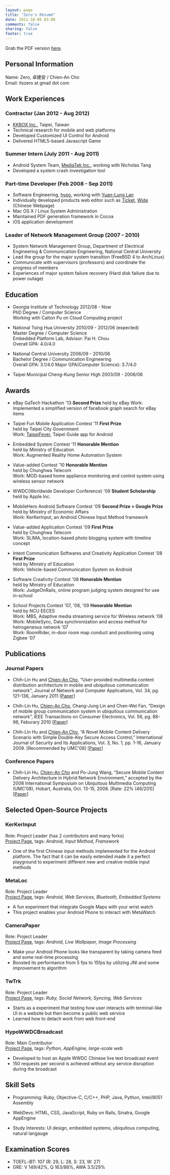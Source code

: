 ```yaml
---
layout: page
title: "Zero's Résumé"
date: 2011-10-05 03:08
comments: false
sharing: false
footer: true
---
```

Grab the PDF version [here](/resume/resume.pdf).

## Personal Information

Name: Zero, 卓建安 / Chien-An Cho    
Email: itszero at gmail dot com    

## Work Experiences

### Contractor (Jan 2012 - Aug 2012)
- [KKBOX Inc.](http://www.kkbox.com.tw/), Taipei, Taiwan
- Technical research for mobile and web platforms
- Developed Customized UI Control for Android
- Delivered HTML5-based Javascript Game

### Summer Intern (July 2011 - Aug 2011)
- Android System Team, [MediaTek Inc.](http://www.mediatek.com/), working with Nicholas Tang
- Developed a system crash investigation tool

### Part-time Developer (Feb 2008 - Sep 2011)
- Software Engineering, [hypo](http://hypo.cc), working with [Yuan-Lung Lan](http://yllan.org/)
- Individually developed products web editor such as [Ticket](http://hypo.cc/ticket_en.html), [Wide](http://hypo.cc/wide.html) (Chinese Webpage)
- Mac OS X / Linux System Administration
- Maintained PDF generation framework in Cocoa
- iOS application development

### Leader of Network Management Group (2007 - 2010)
- System Network Management Group, Department of Electrical Engineering & Communication Engineering, National Central University
- Lead the group for the major system transition (FreeBSD 4 to ArchLinux)
- Communicate with supervisors (professors) and coordinate the progress of members
- Experiences of major system failure recovery (Hard disk failure due to power outage)

## Education

* Georgia Institute of Technology 2012/08 - Now    
PhD Degree / Computer Science    
Working with Calton Pu on Cloud Computing project    

* National Tsing Hua University 2010/09 - 2012/06 (expected)    
Master Degree / Computer Science  
Embedded Platform Lab, Advisor: Pai H. Chou  
Overall GPA: 4.0/4.0

* National Central University 2006/09 - 2010/06  
Bachelor Degree / Communication Engineering    
Overall GPA: 3.1/4.0 Major GPA(Computer Science): 3.7/4.0

* Taipei Municipal Cheng-Kung Senior High 2003/09 - 2006/06

## Awards

* eBay GaTech Hackathon '13 **Second Prize**
held by eBay
Work: Implemented a simplified version of facebook graph search for eBay items

* Taipei Fun Mobile Application Contest '11 **First Prize**    
held by Taipei City Government    
Work: [TaipeiFever](https://speakerdeck.com/u/itszero/p/taipeifever), Taipei Guide app for Android

* Embedded System Contest '11 **Honorable Mention**    
held by Ministry of Education    
Work: Augmented Reality Home Automation System

* Value-added Contest '10 **Honorable Mention**    
held by Chunghwa Telecom    
Work: MOD-based home appliance monitoring and control system using wireless sensor network

* WWDC(Worldwide Developer Conference) '09 **Student Scholarship**    
held by Apple Inc.

* MobileHero Android Software Contest '09 **Second Prize + Google Prize**    
held by Ministry of Economic Affairs    
Work: KerKerInput, an Android Chinese Input Method framework    

* Value-added Application Contest '09 **First Prize**    
held by Chunghwa Telecom    
Work: SLIMA, location-based photo blogging system with timeline concept    

* Intent Communication Softwares and Creativity Application Contest '08 **First Prize**    
held by Ministry of Education    
Work: Vehicle-based Communication System on Android    

* Software Creativity Contest '08 **Honorable Mention**    
held by Ministry of Education    
Work: JudgeOnRails, online program judging system designed for use in-school    

* School Projects Contest '07, '08, '09 **Honorable Mention**    
held by NCU EECES    
Work: MBS, Adaptive media streaming service for Wireless network '08    
Work: MobileSync, Data synchronization and access method for hetrogeneous network '07    
Work: RoomRider, in-door room map conduct and positioning using Zigbee '07    

## Publications

### Journal Papers

* Chih-Lin Hu and <u>Chien-An Cho</u>, “User-provided multimedia content distribution architecture in mobile and ubiquitous communication network”, Journal of Network and Computer Applications, Vol. 34, pg. 121-136, January 2011 [[Paper](http://www.sciencedirect.com/science/article/pii/S108480451000158X)]

* Chih-Lin Hu, <u>Chien-An Cho</u>, Chang-Jung Lin and Chen-Wei Fan, “Design of mobile group communication system in ubiquitous communication network”, IEEE Transactions on Consumer Electronics, Vol. 56, pg. 88-96, Feburary 2010 [[Paper](http://ieeexplore.ieee.org/xpls/abs_all.jsp?arnumber=5439130)]

* Chih-Lin Hu and <u>Chien-An Cho</u>, “A Novel Mobile Content Delivery Scenario with Simple Double-Key Secure Access Control,” International Journal of Security and Its Applications, Vol. 3, No. 1, pp. 1-16, January 2009. [Recommended by UMC'08] [[Paper](http://www.earticle.net/Article.aspx?sn=103743)]

### Conference Papers

* Chih-Lin Hu, <u>Chien-An Cho</u> and Po-Jung Wang, “Secure Mobile Content Delivery Architecture in Hybrid Network Environment,” accepted by the 2008 International Symposium on Ubiquitous Multimedia Computing (UMC’08), Hobart, Australia, Oct. 13-15, 2008. [Rate: 22% (46/201)] [[Paper](http://ieeexplore.ieee.org/xpls/abs_all.jsp?arnumber=4656519)]

## Selected Open-Source Projects

### KerKerInput    
Role: Project Leader (has 2 contributors and many forks)    
[Project Page](https://github.com/itszero/KerKerInput), tags: _Android, Input Method, Framework_

- One of the first Chinese input methods implemented for the Android platform. The fact that it can be easily extended made it a perfect playground to experiment different new and creative mobile input methods

### MetaLoc    
Role: Project Leader    
[Project Page](https://github.com/itszero/MetaLoc), tags: _Android, Web Services, Bluetooth, Embedded Systems_

- A fun experiment that integrate Google Maps with your wrist watch
- This project enables your Android Phone to interact with MetaWatch

### CameraPaper    
Role: Project Leader    
[Project Page](https://github.com/itszero/CameraPaper), tags: _Android, Live Wallpaper, Image Processing_

- Make your Android Phone looks like transparent by taking camera feed and some real-time processing
- Boosted its performance from 5 fps to 15fps by utilizing JNI and some improvement to algorithm

### TwTrk    
Role: Project Leader    
[Project Page](https://github.com/itszero/TwTrk), tags: _Ruby, Social Network, Syncing, Web Services_

- Starts as a experiment that testing how user interacts with terminal-like UI in a website but then become a public web service
- Learned how to detach work from web front-end

### HypoWWDCBroadcast    
Role: Main Contributor    
[Project Page](https://github.com/hypo/HypoWWDCBoradcast), tags: _Python, AppEngine, large-scale web_

- Developed to host an Apple WWDC Chinese live text broadcast event
- 150 requests per second is achieved without any service disruption during the broadcast

## Skill Sets

* Programming: Ruby, Objective-C, C/C++, PHP, Java, Python, Intel/8051 Assembly

* WebDevs: HTML, CSS, JavaScript, Ruby on Rails, Sinatra, Google AppEngine

* Study Interests: UI design, embedded systems, ubiquitous computing, natural langauge

## Examination Scores

* TOEFL-iBT: 107 (R: 29, L: 28, S: 23, W: 27)
* GRE: V 149/42%, Q 163/88%, AWA 3.5/29%
